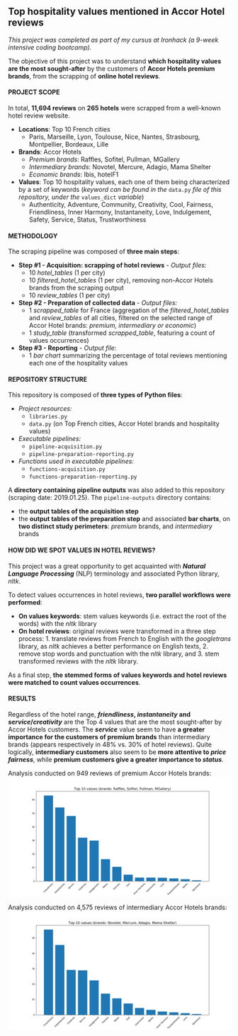 ## Top hospitality values mentioned in Accor Hotel reviews

*This project was completed as part of my cursus at Ironhack (a 9-week intensive coding bootcamp).*

The objective of this project was to understand **which hospitality values are the most sought-after** by the customers of **Accor Hotels premium brands**, from the scrapping of **online hotel reviews**.

#### PROJECT SCOPE

In total, **11,694 reviews** on **265 hotels** were scrapped from a well-known hotel review website.
- **Locations**: Top 10 French cities
	- Paris, Marseille, Lyon, Toulouse, Nice, Nantes, Strasbourg, Montpellier, Bordeaux, Lille
- **Brands**: Accor Hotels
	- *Premium brands*:  Raffles, Sofitel, Pullman, MGallery
	- *Intermediary brands*: Novotel, Mercure, Adagio, Mama Shelter
	- *Economic brands*: Ibis, hotelF1
- **Values**: Top 10 hospitality values, each one of them being characterized by a set of keywords (*keyword can be found in the* `data.py` *file of this repository, under the* `values_dict` *variable*)
	- Authenticity, Adventure, Community, Creativity, Cool, Fairness, Friendliness, Inner Harmony, Instantaneity, Love, Indulgement, Safety, Service, Status, Trustworthiness

#### METHODOLOGY

The scraping pipeline was composed of **three main steps**:

- **Step #1 - Acquisition: scrapping of hotel reviews** - *Output files:*
	- 10 *hotel_tables* (1 per city)
	- 10 *filtered_hotel_tables* (1 per city), removing non-Accor Hotels brands from the scraping output
	- 10 *review_tables* (1 per city)
- **Step #2 - Preparation of collected data** - *Output files:*
	- 1 *scrapped_table* for France (aggregation of the *filtered_hotel_tables* and *review_tables* of all cities, filtered on the selected range of Accor Hotel brands: *premium, intermediary or economic*)
	- 1 *study_table* (transformed *scrapped_table*, featuring a count of values occurrences)
- **Step #3 - Reporting** - *Output file*:
	- 1 *bar chart* summarizing the percentage of total reviews mentioning each one of the hospitality values

#### REPOSITORY STRUCTURE
 
 This repository is composed of **three types of Python files**:
 
 - *Project resources:*
	 - `libraries.py`
	 - `data.py` (on Top French cities, Accor Hotel brands and hospitality values)
 - *Executable pipelines:*
	 - `pipeline-acquisition.py`
	 - `pipeline-preparation-reporting.py`
 - *Functions used in executable pipelines:*
	 - `functions-acquisition.py`
	 - `functions-preparation-reporting.py`

A **directory containing pipeline outputs** was also added to this repository (scraping date: 2019.01.25). 
The `pipeline-outputs` directory contains:
- the **output tables of the acquisition step**
- the **output tables of the preparation step** and associated **bar charts**, on **two distinct study perimeters**: *premium* brands, and *intermediary* brands

#### HOW DID WE SPOT VALUES IN HOTEL REVIEWS?

This project was a great opportunity to get acquainted with ***Natural Language Processing*** (NLP) terminology and associated Python library, *nltk*.

To detect values occurrences in hotel reviews, **two parallel workflows were performed**:
- **On values keywords**: stem values keywords (i.e. extract the root of the words) with the *nltk* library
- **On hotel reviews**: original reviews were transformed in a three step process: 1. translate reviews from French to English with the *googletrans* library, as *nltk* achieves a better performance on English texts, 2. remove stop words and punctuation with the *nltk* library, and 3. stem transformed reviews with the *nltk* library.

As a final step, **the stemmed forms of values keywords and hotel reviews were matched to count values occurrences**.

#### RESULTS

Regardless of the hotel range, ***friendliness*, *instantaneity* and *service*/*creativity*** are the Top 4 values that are the most sought-after by Accor Hotels customers. The ***service*** value seem to have **a greater importance for the customers of premium brands** than intermediary brands (appears respectively in 48% vs. 30% of hotel reviews). Quite logically, **intermediary customers** also seem to be **more attentive to *price fairness***, while **premium customers give a greater importance to *status***.

Analysis conducted on 949 reviews of premium Accor Hotels brands:
![](https://github.com/gabrielleberanger/hotel-reviews-scrapping/blob/master/pipeline-outputs/prepartion-reporting-outputs-premium/bar-chart-top-10-values-premium.png)

Analysis conducted on 4,575 reviews of intermediary Accor Hotels brands:
![](https://raw.githubusercontent.com/gabrielleberanger/hotel-reviews-scrapping/master/pipeline-outputs/preparation-reporting-outputs-intermediary/bar-chart-top-10-values-intermediary.png)